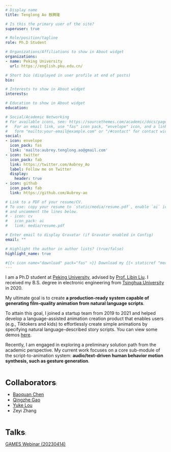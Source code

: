 ```yaml
---
# Display name
title: Tenglong Ao 敖腾隆

# Is this the primary user of the site?
superuser: true

# Role/position/tagline
role: Ph.D Student

# Organizations/Affiliations to show in About widget
organizations:
- name: Peking University
  url: https://english.pku.edu.cn/

# Short bio (displayed in user profile at end of posts)
bio:

# Interests to show in About widget
interests:

# Education to show in About widget
education:

# Social/Academic Networking
# For available icons, see: https://sourcethemes.com/academic/docs/page-builder/#icons
#   For an email link, use "fas" icon pack, "envelope" icon, and a link in the
#   form "mailto:your-email@example.com" or "/#contact" for contact widget.
social:
- icon: envelope
  icon_pack: fas
  link: 'mailto:aubrey.tenglong.ao@gmail.com'
- icon: twitter
  icon_pack: fab
  link: https://twitter.com/Aubrey_Ao
  label: Follow me on Twitter
  display:
    header: true
- icon: github
  icon_pack: fab
  link: https://github.com/Aubrey-ao

# Link to a PDF of your resume/CV.
# To use: copy your resume to `static/media/resume.pdf`, enable `ai` icons in `params.toml`, 
# and uncomment the lines below.
# - icon: cv
#   icon_pack: ai
#   link: media/resume.pdf

# Enter email to display Gravatar (if Gravatar enabled in Config)
email: ""

# Highlight the author in author lists? (true/false)
highlight_name: true

#{{< icon name="download" pack="fas" >}} Download my {{< staticref "media/demo_resume.pdf" "newtab" >}}resumé{{< /staticref >}}.
---
```


I am a Ph.D student at [Peking University](https://english.pku.edu.cn/), advised by [Prof. Libin Liu](http://libliu.info/). I received my B.S. degree in electronic engineering from [Tsinghua University](https://www.tsinghua.edu.cn/en/) in 2020. 



My ultimate goal is to create **a production-ready system capable of generating film-quality animation from natural language scripts**. 



To attain this goal, I joined a startup team from 2019 to 2021 and helped develop a language-assisted animation creation product that enables users (e.g., Tiktokers and kids) to effortlessly create simple animations by specifying natural language-described story scripts. You can view some demos [here](/project/story2animation/).



Recently, I am engaged in exploring a preliminary solution path from the academic perspective. My current work focuses on a core sub-module of the script-to-animation system: **audio/text-driven human behavior motion synthesis, such as gesture generation**. 

<br/>

**<font size=5>Collaborators</font>**:

* [Baoquan Chen](http://baoquanchen.info/)
* [Qingzhe Gao](https://talegqz.github.io/)
* [Yuke Lou](https://thorin666.github.io/)
* Zeyi Zhang

<br/>

**<font size=5>Talks</font>**:

[GAMES Webinar (20230414)](https://www.bilibili.com/video/BV1qo4y187ex/)
